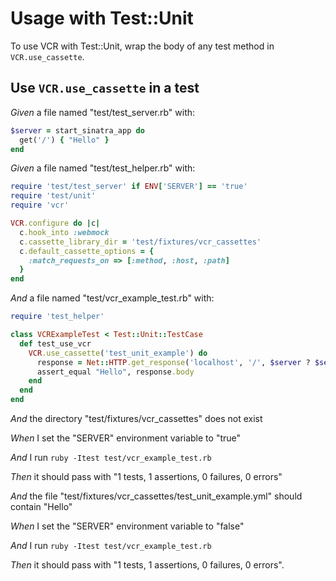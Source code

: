 # Usage with Test::Unit

To use VCR with Test::Unit, wrap the body of any test method in
  `VCR.use_cassette`.

## Use `VCR.use_cassette` in a test

_Given_ a file named "test/test_server.rb" with:

```ruby
$server = start_sinatra_app do
  get('/') { "Hello" }
end
```

_Given_ a file named "test/test_helper.rb" with:

```ruby
require 'test/test_server' if ENV['SERVER'] == 'true'
require 'test/unit'
require 'vcr'

VCR.configure do |c|
  c.hook_into :webmock
  c.cassette_library_dir = 'test/fixtures/vcr_cassettes'
  c.default_cassette_options = {
    :match_requests_on => [:method, :host, :path]
  }
end
```

_And_ a file named "test/vcr_example_test.rb" with:

```ruby
require 'test_helper'

class VCRExampleTest < Test::Unit::TestCase
  def test_use_vcr
    VCR.use_cassette('test_unit_example') do
      response = Net::HTTP.get_response('localhost', '/', $server ? $server.port : 0)
      assert_equal "Hello", response.body
    end
  end
end
```

_And_ the directory "test/fixtures/vcr_cassettes" does not exist

_When_ I set the "SERVER" environment variable to "true"

_And_ I run `ruby -Itest test/vcr_example_test.rb`

_Then_ it should pass with "1 tests, 1 assertions, 0 failures, 0 errors"

_And_ the file "test/fixtures/vcr_cassettes/test_unit_example.yml" should contain "Hello"

_When_ I set the "SERVER" environment variable to "false"

_And_ I run `ruby -Itest test/vcr_example_test.rb`

_Then_ it should pass with "1 tests, 1 assertions, 0 failures, 0 errors".
